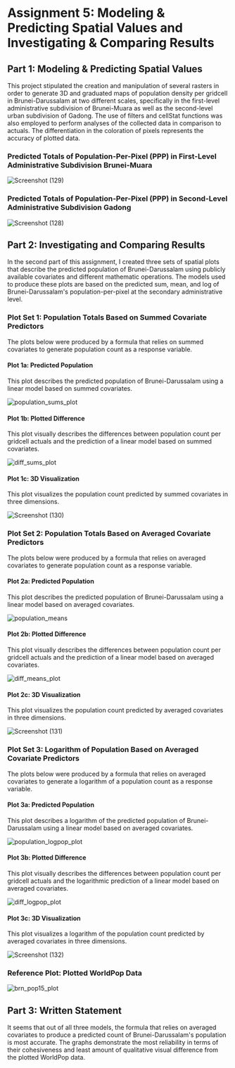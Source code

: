 # Assignment 5: Modeling & Predicting Spatial Values and Investigating & Comparing Results

## Part 1: Modeling & Predicting Spatial Values

This project stipulated the creation and manipulation of several rasters in order to generate 3D and graduated maps of population density per gridcell in Brunei-Darussalam at two different scales, specifically in the first-level administrative subdivision of Brunei-Muara as well as the second-level urban subdivision of Gadong. The use of filters and cellStat functions was also employed to perform analyses of the collected data in comparison to actuals. The differentiation in the coloration of pixels represents the accuracy of plotted data. 

### Predicted Totals of Population-Per-Pixel (PPP) in First-Level Administrative Subdivision Brunei-Muara

![Screenshot (129)](https://user-images.githubusercontent.com/70035366/115154929-715f6280-a04b-11eb-8492-78916f31a539.png)

### Predicted Totals of Population-Per-Pixel (PPP) in Second-Level Administrative Subdivision Gadong

![Screenshot (128)](https://user-images.githubusercontent.com/70035366/115130481-264b3e00-9fbe-11eb-948b-5964ebe818d9.png)

## Part 2: Investigating and Comparing Results

In the second part of this assignment, I created three sets of spatial plots that describe the predicted population of Brunei-Darussalam using publicly available covariates and different mathematic operations. The models used to produce these plots are based on the predicted sum, mean, and log of Brunei-Darussalam's population-per-pixel at the secondary administrative level. 

### Plot Set 1: Population Totals Based on Summed Covariate Predictors 

The plots below were produced by a formula that relies on summed covariates to generate population count as a response variable. 

#### Plot 1a: Predicted Population 

This plot describes the predicted population of Brunei-Darussalam using a linear model based on summed covariates. 

![population_sums_plot](https://user-images.githubusercontent.com/70035366/115166333-a508af80-a080-11eb-85ee-6da1180e62ac.png)

#### Plot 1b: Plotted Difference 

This plot visually describes the differences between population count per gridcell actuals and the prediction of a linear model based on summed covariates. 

![diff_sums_plot](https://user-images.githubusercontent.com/70035366/115166366-c8cbf580-a080-11eb-8ab6-77319c14034b.png)

#### Plot 1c: 3D Visualization

This plot visualizes the population count predicted by summed covariates in three dimensions. 

![Screenshot (130)](https://user-images.githubusercontent.com/70035366/115166500-8ce56000-a081-11eb-951a-eeec5df24129.png)

### Plot Set 2: Population Totals Based on Averaged Covariate Predictors

The plots below were produced by a formula that relies on averaged covariates to generate population count as a response variable. 

#### Plot 2a: Predicted Population

This plot describes the predicted population of Brunei-Darussalam using a linear model based on averaged covariates. 

![population_means](https://user-images.githubusercontent.com/70035366/115166637-2f9dde80-a082-11eb-916d-95a1d9fa8d40.png)

#### Plot 2b: Plotted Difference

This plot visually describes the differences between population count per gridcell actuals and the prediction of a linear model based on averaged covariates. 

![diff_means_plot](https://user-images.githubusercontent.com/70035366/115166695-83102c80-a082-11eb-9c50-9761ed6150ae.png)

#### Plot 2c: 3D Visualization

This plot visualizes the population count predicted by averaged covariates in three dimensions. 

![Screenshot (131)](https://user-images.githubusercontent.com/70035366/115166767-ccf91280-a082-11eb-869f-51c335f20ccd.png)

### Plot Set 3: Logarithm of Population Based on Averaged Covariate Predictors

The plots below were produced by a formula that relies on averaged covariates to generate a logarithm of a population count as a response variable. 

#### Plot 3a: Predicted Population 

This plot describes a logarithm of the predicted population of Brunei-Darussalam using a linear model based on averaged covariates. 

![population_logpop_plot](https://user-images.githubusercontent.com/70035366/115166837-29f4c880-a083-11eb-8945-77591c59758d.png)

#### Plot 3b: Plotted Difference

This plot visually describes the differences between population count per gridcell actuals and the logarithmic prediction of a linear model based on averaged covariates. 

![diff_logpop_plot](https://user-images.githubusercontent.com/70035366/115166850-3d079880-a083-11eb-8431-e4ebfa717ecf.png)

#### Plot 3c: 3D Visualization 

This plot visualizes a logarithm of the population count predicted by averaged covariates in three dimensions. 

![Screenshot (132)](https://user-images.githubusercontent.com/70035366/115166911-6fb19100-a083-11eb-82c6-22a3d4d42dd4.png)

### Reference Plot: Plotted WorldPop Data 

![brn_pop15_plot](https://user-images.githubusercontent.com/70035366/115167062-02eac680-a084-11eb-8be1-d3cb038342a8.png)

## Part 3: Written Statement

It seems that out of all three models, the formula that relies on averaged covariates to produce a predicted count of Brunei-Darussalam's population is most accurate. The graphs demonstrate the most reliability in terms of their cohesiveness and least amount of qualitative visual difference from the plotted WorldPop data. 
